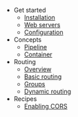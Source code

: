 * Get started
  * [Installation](installation.md)
  * [Web servers](web-servers.md)
  * [Configuration](configuration.md)
* Concepts
  * [Pipeline](pipeline.md)
  * [Container](container.md)
* Routing
  * [Overview](overview.md)
  * [Basic routing](basic-routing.md)
  * [Groups](groups.md)
  * [Dynamic routing](dynamic-routing.md)
* Recipes
  * [Enabling CORS](enabling-cors.md)